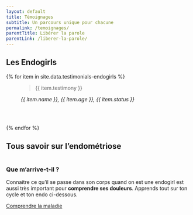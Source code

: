```yaml
---
layout: default
title: Témoignages
subtitle: Un parcours unique pour chacune
permalink: /temoignages/
parentTitle: Libérer la parole
parentLink: /liberer-la-parole/
---
```


<!-- <section class="sources section">
    <div class="container">
        <div class="row">
            <h3>Sommaire</h3>
            <ul class="d-flex flex-column justify-content-lg-between flex-lg-row">
                <li><a href="#sect1">Les Endogirls</a></li>
                <li><a href="#sect2">Tous savoir sur l'endométriose</a></li>
            </ul>
        </div>
    </div>
</section> -->
<section id="sect1" class="section">
    <div class="container testimonials-page">
        <h2><span>Les Endogirls</span></h2>
        <div class="row align-items-center">
        {% for item in site.data.testimonials-endogirls %}
            <div class="col-lg-6 justify-content-start">
                <div class="card border-0 shadow">
                    <div class="card-body">
                        <figure class="mb-0">
                            <blockquote class="blockquote">
                                <p>{{ item.testimony }}</p>
                            </blockquote>
                            <figcaption class="blockquote-author">
                                <cite title="Source Title">{{ item.name }}, {{ item.age }}, {{ item.status }}</cite>
                            </figcaption>
                        </figure>
                    </div>
                    <svg class="guillemets-haut" width="60" height="47" viewBox="0 0 60 47" fill="none" xmlns="http://www.w3.org/2000/svg">
                        <path d="M13.913 46.2162C9.85507 46.2162 6.49275 44.8468 3.82609 42.1081C1.27536 39.2553 0 35.4895 0 30.8108C0 20.3123 3.47826 12.0961 10.4348 6.16216C13.4493 3.42343 16.9275 1.36937 20.8696 0L22.6087 4.27927C20.1739 5.07808 17.7391 6.39039 15.3043 8.21621C10.2029 11.982 7.13043 16.9459 6.08696 23.1081L8.34783 21.9099C10.2029 20.997 12.058 20.5405 13.913 20.5405C17.3913 20.5405 20.4058 21.8529 22.9565 24.4775C25.6232 26.988 26.9565 29.955 26.9565 33.3784C26.9565 36.8018 25.6232 39.8258 22.9565 42.4505C20.4058 44.961 17.3913 46.2162 13.913 46.2162ZM46.9565 46.2162C42.8985 46.2162 39.5362 44.8468 36.8696 42.1081C34.3188 39.2553 33.0435 35.4895 33.0435 30.8108C33.0435 20.3123 36.5217 12.0961 43.4783 6.16216C46.3768 3.42343 49.8551 1.36937 53.913 0L55.6522 4.27927C53.2174 5.07808 50.7826 6.39039 48.3478 8.21621C43.2464 11.982 40.1739 16.9459 39.1304 23.1081L41.3913 21.9099C43.2464 20.997 45.1014 20.5405 46.9565 20.5405C50.4348 20.5405 53.4493 21.8529 56 24.4775C58.6667 26.988 60 29.955 60 33.3784C60 36.8018 58.6667 39.8258 56 42.4505C53.4493 44.961 50.4348 46.2162 46.9565 46.2162Z" {%if page.url == "/devenir-un-allie/"%}fill="#9101A9"{%else%}fill="#ec58a3"{%endif%}/>
                    </svg> 
                </div>
            </div>
        {% endfor %} 
        </div> 
    </div>
</section>
<section id="sect2" class="section">
    <div class="container">
        <h2><span>Tous savoir sur l’endométriose</span></h2>
        <div class="row d-flex justify-content-between mb-72">
            <div class="order-1 order-lg-2 col-12 col-lg-6 mb-4 mb-lg-0">
                <img class="w-100" src="{{ "/assets/images/content/quoi.jpg" | relative_url }}" alt="" >
            </div>
            <div class="order-2 order-lg-1 col-12 col-lg-5 d-flex justify-content-center flex-column ">
                <h3 class="titre_sommaire_accueil">Que m’arrive-t-il ?</h3>
                <p class="card-text">Connaitre ce qu’il se passe dans son corps quand on est une endogirl est aussi très important pour <b>comprendre ses douleurs</b>. Apprends tout sur ton cycle et ton endo ci-dessous.</p>
                <a href="/comprendre-la-maladie/" class="btn btn-primary">Comprendre la maladie</a>
            </div>
        </div>
    </div>
</section>
